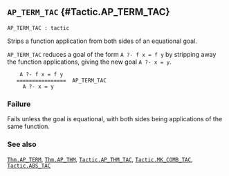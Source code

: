 ## `AP_TERM_TAC` {#Tactic.AP_TERM_TAC}


```
AP_TERM_TAC : tactic
```



Strips a function application from both sides of an equational goal.


`AP_TERM_TAC` reduces a goal of the form `A ?- f x = f y` by stripping away
the function applications, giving the new goal `A ?- x = y`.
    
        A ?- f x = f y
       ================  AP_TERM_TAC
         A ?- x = y
    



### Failure

Fails unless the goal is equational, with both sides being applications
of the same function.

### See also

[`Thm.AP_TERM`](#Thm.AP_TERM), [`Thm.AP_THM`](#Thm.AP_THM), [`Tactic.AP_THM_TAC`](#Tactic.AP_THM_TAC), [`Tactic.MK_COMB_TAC`](#Tactic.MK_COMB_TAC), [`Tactic.ABS_TAC`](#Tactic.ABS_TAC)

